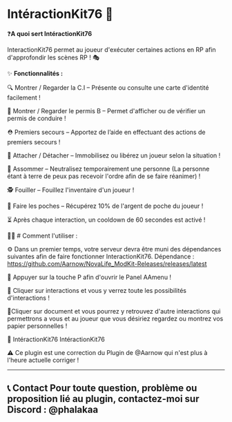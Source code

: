 # IntéractionKit76 🔌
❓**A quoi sert IntéractionKit76**

InteractionKit76 permet au joueur d'exécuter certaines actions en RP afin d'approfondir les scènes RP ! 🎭

✨ **Fonctionnalités :**

🔍 Montrer / Regarder la C.I – Présente ou consulte une carte d'identité facilement !

🚗 Montrer / Regarder le permis B – Permet d'afficher ou de vérifier un permis de conduire !

⛑ Premiers secours – Apportez de l’aide en effectuant des actions de premiers secours !

🔗 Attacher / Détacher – Immobilisez ou libérez un joueur selon la situation !

💫 Assommer – Neutralisez temporairement une personne (La personne étant à terre de peux pas recevoir l'ordre afin de se faire réanimer) !

🕵️ Fouiller – Fouillez l'inventaire d'un joueur !

👜 Faire les poches – Récupérez 10% de l'argent de poche du joueur !

⏳ Après chaque interaction, un cooldown de 60 secondes est activé !


⛓️‍💥 # Comment l'utiliser  :

⚙️ Dans un premier temps, votre serveur devra être muni des dépendances suivantes afin de faire fonctionner InteractionKit76.
Dépendance :
https://github.com/Aarnow/NovaLife_ModKit-Releases/releases/latest

🔷 Appuyer sur la touche P afin d'ouvrir le Panel AAmenu !

🔷 Cliquer sur interactions et vous y verrez toute les possibilités d'interactions !

🔷Cliquer sur document et vous pourrez y retrouvez d'autre interactions qui permettrons a vous et au joueur que vous désiriez regardez ou montrez vos papier personnelles ! 

🔌 IntéractionKit76
IntéractionKit76

 ⚠️ Ce plugin est une correction du Plugin de @Aarnow qui n'est plus à l'heure actuelle corriger ! 

-------------------------------------------------------------------------------------------------------
📞 Contact
Pour toute question, problème ou proposition lié au plugin, contactez-moi sur Discord : @phalakaa
--------------------------------------------------------------------------------------------------------
